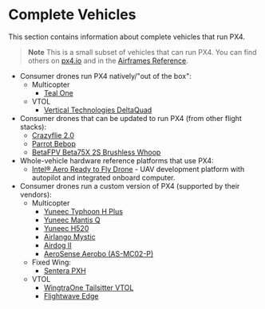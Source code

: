# Complete Vehicles

This section contains information about complete vehicles that run PX4.

> **Note** This is a small subset of vehicles that can run PX4. You can find others on [px4.io](https://px4.io/technology/airframes/#) and in the [Airframes Reference](../airframes/airframe_reference.md).

- Consumer drones run PX4 natively/"out of the box": 
  - Multicopter 
    - [Teal One](https://tealdrones.com/teal-one/)
  - VTOL 
    - [Vertical Technologies DeltaQuad](https://px4.io/portfolio/deltaquad-vtol/)
- Consumer drones that can be updated to run PX4 (from other flight stacks): 
  - [Crazyflie 2.0](../complete_vehicles/crazyflie2.md)
  - [Parrot Bebop](../complete_vehicles/bebop.md)
  - [BetaFPV Beta75X 2S Brushless Whoop](../complete_vehicles/betafpv_beta75x.md)
- Whole-vehicle hardware reference platforms that use PX4: 
  - [Intel® Aero Ready to Fly Drone](../complete_vehicles/intel_aero.md) - UAV development platform with autopilot and integrated onboard computer.
- Consumer drones run a custom version of PX4 (supported by their vendors): 
  - Multicopter 
    - [Yuneec Typhoon H Plus](https://px4.io/portfolio/yuneec-typhoon-h-plus/)
    - [Yuneec Mantis Q](https://px4.io/portfolio/yuneec-mantis-q/)
    - [Yuneec H520](https://px4.io/portfolio/yuneec-h520-hexacopter/)
    - [Airlango Mystic](https://px4.io/portfolio/airlango-mystic/)
    - [Airdog II](https://px4.io/portfolio/airdog-ii/)
    - [AeroSense Aerobo (AS-MC02-P)](https://px4.io/portfolio/aerosense-aerobo/)
  - Fixed Wing: 
    - [Sentera PXH](https://px4.io/portfolio/sentera-phx/)
  - VTOL 
    - [WingtraOne Tailsitter VTOL](https://px4.io/portfolio/wingtraone-tailsitter-vtol/)
    - [Flightwave Edge](https://px4.io/portfolio/flywave-edge/)